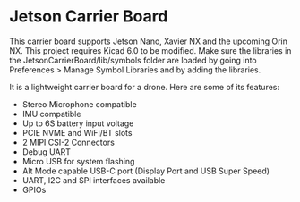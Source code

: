 # Jetson Carrier Board

This carrier board supports Jetson Nano, Xavier NX and the upcoming Orin NX.
This project requires Kicad 6.0 to be modified. Make sure the libraries in the JetsonCarrierBoard/lib/symbols folder are loaded by going into Preferences > Manage Symbol Libraries and by adding the libraries.

It is a lightweight carrier board for a drone. Here are some of its features:
* Stereo Microphone compatible
* IMU compatible
* Up to 6S battery input voltage
* PCIE NVME and WiFi/BT slots
* 2 MIPI CSI-2 Connectors
* Debug UART
* Micro USB for system flashing
* Alt Mode capable USB-C port (Display Port and USB Super Speed)
* UART, I2C and SPI interfaces available
* GPIOs

